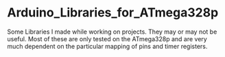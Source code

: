 # Arduino_Libraries_for_ATmega328p
Some Libraries I made while working on projects. They may or may not be useful. Most of these are only tested on the ATmega328p and are
very much dependent on the particular mapping of pins and timer registers.
